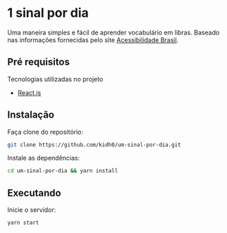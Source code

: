 # 1 sinal por dia

Uma maneira simples e fácil de aprender vocabulário em libras.
Baseado nas informações fornecidas pelo site [Acessibilidade Brasil](http://www.acessibilidadebrasil.org.br).

## Pré requisitos

Tecnologias utilizadas no projeto

- [React.js](https://reactjs.org/)

## Instalação

Faça clone do repositório:

```sh
git clone https://github.com/kidh0/um-sinal-por-dia.git
```

Instale as dependências:

```sh
cd um-sinal-por-dia && yarn install
```

## Executando

Inicie o servidor:

```sh
yarn start
```
